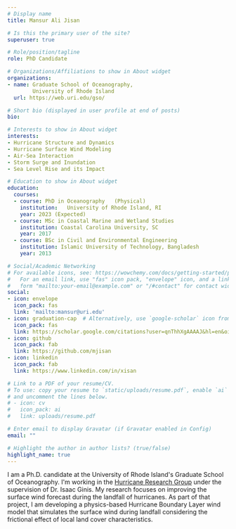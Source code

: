 ```yaml
---
# Display name
title: Mansur Ali Jisan

# Is this the primary user of the site?
superuser: true

# Role/position/tagline
role: PhD Candidate

# Organizations/Affiliations to show in About widget
organizations:
- name: Graduate School of Oceanography,
        University of Rhode Island
  url: https://web.uri.edu/gso/

# Short bio (displayed in user profile at end of posts)
bio: 

# Interests to show in About widget
interests:
- Hurricane Structure and Dynamics
- Hurricane Surface Wind Modeling
- Air-Sea Interaction
- Storm Surge and Inundation
- Sea Level Rise and its Impact 

# Education to show in About widget
education:
  courses:
  - course: PhD in Oceanography   (Physical)   
    institution:   University of Rhode Island, RI
    year: 2023 (Expected)
  - course: MSc in Coastal Marine and Wetland Studies
    institution: Coastal Carolina University, SC
    year: 2017
  - course: BSc in Civil and Environmental Engineering
    institution: Islamic University of Technology, Bangladesh
    year: 2013

# Social/Academic Networking
# For available icons, see: https://wowchemy.com/docs/getting-started/page-builder/#icons
#   For an email link, use "fas" icon pack, "envelope" icon, and a link in the
#   form "mailto:your-email@example.com" or "/#contact" for contact widget.
social:
- icon: envelope
  icon_pack: fas
  link: 'mailto:mansur@uri.edu'
- icon: graduation-cap  # Alternatively, use `google-scholar` icon from `ai` icon pack
  icon_pack: fas
  link: https://scholar.google.com/citations?user=qnThhXgAAAAJ&hl=en&oi=ao
- icon: github
  icon_pack: fab
  link: https://github.com/mjisan
- icon: linkedin
  icon_pack: fab
  link: https://www.linkedin.com/in/xisan

# Link to a PDF of your resume/CV.
# To use: copy your resume to `static/uploads/resume.pdf`, enable `ai` icons in `params.toml`, 
# and uncomment the lines below.
# - icon: cv
#   icon_pack: ai
#   link: uploads/resume.pdf

# Enter email to display Gravatar (if Gravatar enabled in Config)
email: ""

# Highlight the author in author lists? (true/false)
highlight_name: true
---
```


I am a Ph.D. candidate at the University of Rhode Island's Graduate School of Oceanography. I'm working in the <a href=https://web.uri.edu/hurricane-research/ target=_blank rel=noopener>Hurricane Research Group</a> under the supervision of Dr. Isaac Ginis. My research focuses on improving the surface wind forecast during the landfall of hurricanes. As part of that project, I am developing a physics-based Hurricane Boundary Layer wind model that simulates the surface wind during landfall considering the frictional effect of local land cover characteristics.    
